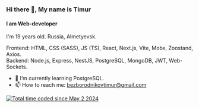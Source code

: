 ### Hi there 👋, My name is Timur
#### I am Web-developer
I'm 19 years old. Russia, Almetyevsk.

Frontend: HTML, CSS (SASS), JS (TS), React, Next.js, Vite, Mobx, Zoostand, Axios.
<br>
Backend: Node.js, Express, NestJS, PostgreSQL, MongoDB, JWT, Web-Sockets.

- 🌱 I’m currently learning PostgreSQL.
- 📫 How to reach me: bezborodnikovtimur@gmail.com
  

<a href="https://wakatime.com/@f358198d-3964-40b3-b70a-bfd88e5fc649"><img src="https://wakatime.com/badge/user/f358198d-3964-40b3-b70a-bfd88e5fc649.svg" alt="Total time coded since May 2 2024" /></a>
